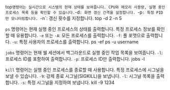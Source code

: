 top` 명령어는 실시간으로 시스템의 현재 상태를 보여줍니다. CPU와 메모리 사용량, 실행 중인 프로세스 목록 등을 확인할 수 있습니다.
`-d`: 화면 갱신 간격을 설정합니다.
`-p`: 특정 PID만 모니터링합니다.
`-n`: 갱신 횟수를 지정합니다.
top -d 2 -n 5


`ps` 명령어는 현재 실행 중인 프로세스의 상태를 출력합니다. 특정 프로세스 정보를 확인할 때 유용합니다.
`-e` 또는 `-A`: 모든 프로세스를 출력합니다.
`-f`: 풀 포맷으로 출력합니다.
`-u`: 특정 사용자의 프로세스를 출력합니다.
ps -ef
ps -u username


`jobs` 명령어는 현재 쉘 세션에서 백그라운드로 실행 중인 작업 목록을 보여줍니다.
`-l`: 프로세스 ID를 포함하여 출력합니다.
`-p`: 프로세스 ID만 출력합니다.
jobs -l


`kill` 명령어는 실행 중인 프로세스를 종료할 때 사용합니다. 특정 프로세스에 시그널을 보낼 수 있습니다.
`-9`: 강제 종료 시그널(SIGKILL)을 보냅니다.
`-l`: 시그널 목록을 출력합니다.
`-s`: 특정 시그널을 지정하여 보냅니다.
kill -9 1234



